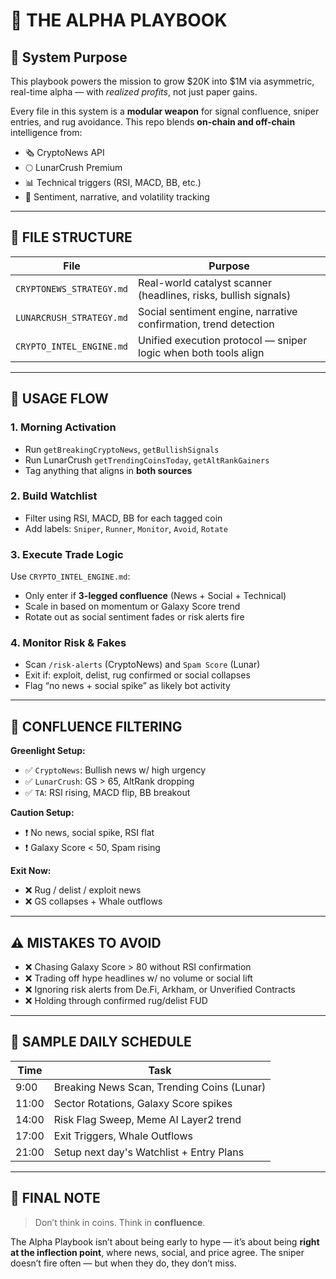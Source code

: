 
# 🎯 THE ALPHA PLAYBOOK

## 🧠 System Purpose

This playbook powers the mission to grow $20K into $1M via asymmetric, real-time alpha — with *realized profits*, not just paper gains.

Every file in this system is a **modular weapon** for signal confluence, sniper entries, and rug avoidance. This repo blends **on-chain and off-chain** intelligence from:
- 🗞️ CryptoNews API
- 🌕 LunarCrush Premium
- 📊 Technical triggers (RSI, MACD, BB, etc.)
- 🧠 Sentiment, narrative, and volatility tracking

---

## 📂 FILE STRUCTURE

| File | Purpose |
|------|---------|
| `CRYPTONEWS_STRATEGY.md` | Real-world catalyst scanner (headlines, risks, bullish signals) |
| `LUNARCRUSH_STRATEGY.md` | Social sentiment engine, narrative confirmation, trend detection |
| `CRYPTO_INTEL_ENGINE.md` | Unified execution protocol — sniper logic when both tools align |

---

## 🧠 USAGE FLOW

### 1. Morning Activation

- Run `getBreakingCryptoNews`, `getBullishSignals`
- Run LunarCrush `getTrendingCoinsToday`, `getAltRankGainers`
- Tag anything that aligns in **both sources**

### 2. Build Watchlist

- Filter using RSI, MACD, BB for each tagged coin
- Add labels: `Sniper`, `Runner`, `Monitor`, `Avoid`, `Rotate`

### 3. Execute Trade Logic

Use `CRYPTO_INTEL_ENGINE.md`:

- Only enter if **3-legged confluence** (News + Social + Technical)
- Scale in based on momentum or Galaxy Score trend
- Rotate out as social sentiment fades or risk alerts fire

### 4. Monitor Risk & Fakes

- Scan `/risk-alerts` (CryptoNews) and `Spam Score` (Lunar)
- Exit if: exploit, delist, rug confirmed or social collapses
- Flag “no news + social spike” as likely bot activity

---

## 🧠 CONFLUENCE FILTERING

**Greenlight Setup:**
- ✅ `CryptoNews`: Bullish news w/ high urgency
- ✅ `LunarCrush`: GS > 65, AltRank dropping
- ✅ `TA`: RSI rising, MACD flip, BB breakout

**Caution Setup:**
- ❗ No news, social spike, RSI flat
- ❗ Galaxy Score < 50, Spam rising

**Exit Now:**
- ❌ Rug / delist / exploit news
- ❌ GS collapses + Whale outflows

---

## ⚠️ MISTAKES TO AVOID

- ❌ Chasing Galaxy Score > 80 without RSI confirmation
- ❌ Trading off hype headlines w/ no volume or social lift
- ❌ Ignoring risk alerts from De.Fi, Arkham, or Unverified Contracts
- ❌ Holding through confirmed rug/delist FUD

---

## 🧬 SAMPLE DAILY SCHEDULE

| Time | Task |
|------|------|
| 9:00 | Breaking News Scan, Trending Coins (Lunar) |
| 11:00 | Sector Rotations, Galaxy Score spikes |
| 14:00 | Risk Flag Sweep, Meme AI Layer2 trend |
| 17:00 | Exit Triggers, Whale Outflows |
| 21:00 | Setup next day's Watchlist + Entry Plans |

---

## 🧠 FINAL NOTE

> Don’t think in coins. Think in **confluence**.

The Alpha Playbook isn’t about being early to hype — it’s about being **right at the inflection point**, where news, social, and price agree. The sniper doesn’t fire often — but when they do, they don’t miss.
